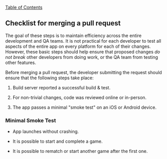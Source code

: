 [Table of Contents](index.md)
## Checklist for merging a pull request

The goal of these steps is to maintain efficiency across the
entire development and QA teams.  It is not practical for each 
developer to test all aspects of the entire app on every
platform for each of their changes. However, these basic steps should help
ensure that proposed changes _do not break_ other developers from doing work, or
the QA team from testing other features.

Before merging a pull request, the developer submitting the request
should ensure that the following steps take place:

1. Build server reported a successful build & test.

2. For non-trivial changes, code was reviewed online or in-person.

3. The app passes a minimal "smoke test" on an iOS or Android device.

### Minimal Smoke Test

- App launches without crashing.

- It is possible to start and complete a game.

- It is possible to rematch or start another game after the first one.

